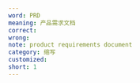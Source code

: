 ```yaml
---
word: PRD
meaning: 产品需求文档
correct: 
wrong:
note: product requirements document
category: 缩写
customized: 
short: 1
---
```

